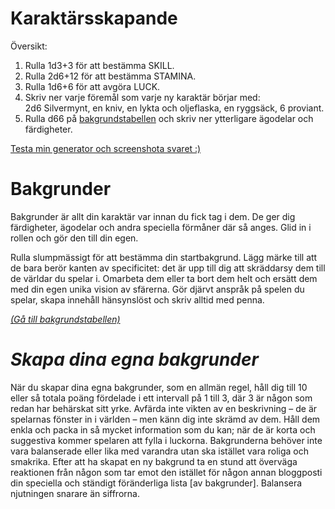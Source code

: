 # Karaktärsskapande

Översikt:
1. Rulla 1d3+3 för att bestämma SKILL.
2. Rulla 2d6+12 för att bestämma STAMINA.
3. Rulla 1d6+6 för att avgöra LUCK.
4. Skriv ner varje föremål som varje ny karaktär börjar med:   
2d6 Silvermynt, en kniv, en lykta och oljeflaska, en ryggsäck, 6 proviant.
6. Rulla d66 på [bakgrundstabellen](bakgrundstabellen.md) och skriv ner ytterligare ägodelar och färdigheter.

[Testa min generator och screenshota svaret :)](karaktarsgenerator.md)

# Bakgrunder

Bakgrunder är allt din karaktär var innan du fick tag i dem. De ger dig färdigheter, ägodelar och andra speciella förmåner där så anges. Glid in i rollen och gör den till din egen. 

Rulla slumpmässigt för att bestämma din startbakgrund. Lägg märke till att de bara berör kanten av specificitet: det är upp till dig att skräddarsy dem till de världar du spelar i. Omarbeta dem eller ta bort dem helt och ersätt dem med din egen unika vision av sfärerna. Gör djärvt anspråk på spelen du spelar, skapa innehåll hänsynslöst och skriv alltid med penna.

[*(Gå till bakgrundstabellen)*](bakgrundstabellen.md)

# *Skapa dina egna bakgrunder*

När du skapar dina egna bakgrunder, som en allmän regel, håll dig till 10 eller så totala poäng fördelade i ett intervall på 1 till 3, där 3 är någon som redan har behärskat sitt yrke. Avfärda inte vikten av en beskrivning – de är spelarnas fönster in i världen – men känn dig inte skrämd av dem. Håll dem enkla och packa in så mycket information som du kan; när de är korta och suggestiva kommer spelaren att fylla i luckorna. Bakgrunderna behöver inte vara balanserade eller lika med varandra utan ska istället vara roliga och smakrika. Efter att ha skapat en ny bakgrund ta en stund att överväga reaktionen från någon som tar emot den istället för någon annan bloggposti din speciella och ständigt föränderliga lista [av bakgrunder]. Balansera njutningen snarare än siffrorna.

